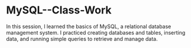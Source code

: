 # MySQL--Class-Work
In this session, I learned the basics of MySQL, a relational database management system. I practiced creating databases and tables, inserting data, and running simple queries to retrieve and manage data.
